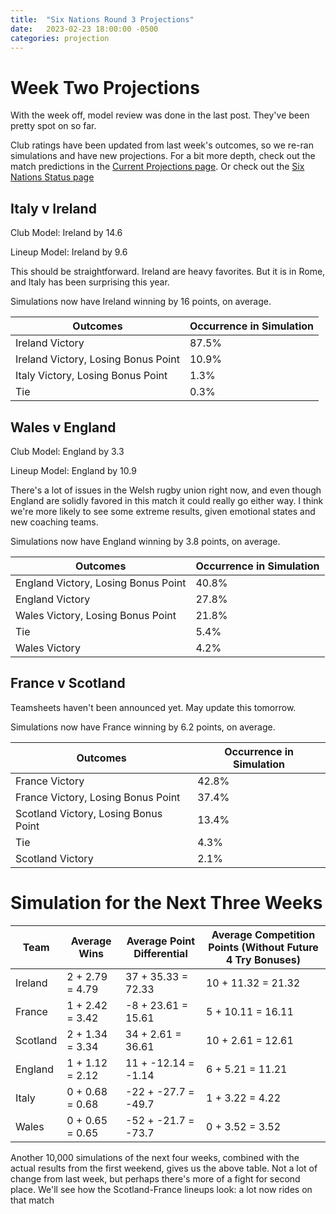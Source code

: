 ```yaml
---
title:  "Six Nations Round 3 Projections"
date:   2023-02-23 18:00:00 -0500
categories: projection
---
```


# Week Two Projections

With the week off, model review was done in the last post. They've been pretty spot on so far.

Club ratings have been updated from last week's outcomes, so we re-ran simulations and have new projections. For a bit more depth, check out the match predictions in the [Current Projections page](..//Current_Projections.md). Or check out the [Six Nations Status page](..//comp_files//Six_Nations_Championship_2022.md)

## Italy v Ireland

Club Model: Ireland by 14.6

Lineup Model: Ireland by 9.6

This should be straightforward. Ireland are heavy favorites. But it is in Rome, and Italy has been surprising this year.

Simulations now have Ireland winning by 16 points, on average.

| Outcomes | Occurrence in Simulation |
| -------- | ----------------------- |
| Ireland Victory | 87.5% |
| Ireland Victory, Losing Bonus Point | 10.9% |
| Italy Victory, Losing Bonus Point | 1.3% |
| Tie | 0.3% |

## Wales v England

Club Model: England by 3.3

Lineup Model: England by 10.9

There's a lot of issues in the Welsh rugby union right now, and even though England are solidly favored in this match it could really go either way. I think we're more likely to see some extreme results, given emotional states and new coaching teams.

Simulations now have England winning by 3.8 points, on average.

| Outcomes | Occurrence in Simulation |
| -------- | ----------------------- |
| England Victory, Losing Bonus Point | 40.8% |
| England Victory | 27.8% |
| Wales Victory, Losing Bonus Point | 21.8% |
| Tie | 5.4% |
| Wales Victory | 4.2% |

## France v Scotland

Teamsheets haven't been announced yet. May update this tomorrow.

Simulations now have France winning by 6.2 points, on average.

| Outcomes | Occurrence in Simulation |
| -------- | ----------------------- |
| France Victory | 42.8% |
| France Victory, Losing Bonus Point | 37.4% |
| Scotland Victory, Losing Bonus Point | 13.4% |
| Tie | 4.3% |
| Scotland Victory | 2.1% |


# Simulation for the Next Three Weeks

| Team | Average Wins | Average Point Differential | Average Competition Points (Without Future 4 Try Bonuses) |
| ---- | ------------ | -------------------------- | ------------------------------------------------ |
| Ireland     | 2 + 2.79 = 4.79 | 37  + 35.33  = 72.33 | 10 + 11.32  = 21.32   |
| France      | 1 + 2.42 = 3.42 | -8   + 23.61  = 15.61 | 5 + 10.11 = 16.11 |
| Scotland    | 2 + 1.34 = 3.34 | 34  + 2.61  = 36.61 | 10 + 2.61  = 12.61 |
| England     | 1 + 1.12 = 2.12 | 11  + -12.14  = -1.14 | 6 + 5.21  = 11.21  |
| Italy       | 0 + 0.68 = 0.68 | -22  + -27.7 = -49.7| 1 + 3.22  = 4.22  |
| Wales       | 0 + 0.65 = 0.65 | -52 + -21.7 = -73.7| 0 + 3.52  = 3.52  |

Another 10,000 simulations of the next four weeks, combined with the actual results from the first weekend, gives us the above table. Not a lot of change from last week, but perhaps there's more of a fight for second place. We'll see how the Scotland-France lineups look: a lot now rides on that match